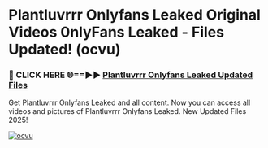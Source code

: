# Plantluvrrr Onlyfans Leaked Original Videos 0nlyFans Leaked - Files Updated! (ocvu)

<h3>🔴 CLICK HERE 🌐==►► <a href="https://tinyurl.com/ms9xzufz" rel="nofollow">Plantluvrrr Onlyfans Leaked Updated Files</a></h3>

Get Plantluvrrr Onlyfans Leaked and all content. Now you can access all videos and pictures of Plantluvrrr Onlyfans Leaked. New Updated Files 2025!

[![ocvu](https://i.imgur.com/ppqm5kG.gif)](https://tinyurl.com/ms9xzufz)

